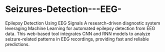 # Seizures-Detection---EEG-
Epilepsy Detection Using EEG Signals  A research-driven diagnostic system leveraging Machine Learning for automated epilepsy detection from EEG data. This web-based tool integrates CNN and RNN models to analyze seizure-related patterns in EEG recordings, providing fast and reliable predictions.

